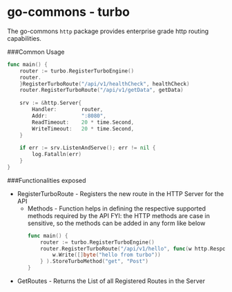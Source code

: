 # go-commons - turbo

The go-commons `http` package provides enterprise grade http routing capabilities.

###Common Usage
```go
func main() {
	router := turbo.RegisterTurboEngine()
    router.
    }RegisterTurboRoute("/api/v1/healthCheck", healthCheck)
    router.RegisterTurboRoute("/api/v1/getData", getData)
    
    srv := &http.Server{
        Handler:        router,
        Addr:           ":8080",
        ReadTimeout:    20 * time.Second,
        WriteTimeout:   20 * time.Second,
    }
    
    if err := srv.ListenAndServe(); err != nil {
        log.Fatalln(err)
    }
}
```

###Functionalities exposed
* RegisterTurboRoute - Registers the new route in the HTTP Server for the API
  * Methods - Function helps in defining the respective supported methods required by the API
    FYI: the HTTP methods are case in sensitive, so the methods can be added in any form like below
    ```go
    func main() {
        router := turbo.RegisterTurboEngine()
        router.RegisterTurboRoute("/api/v1/hello", func(w http.ResponseWriter, r *http.Request) {
            w.Write([]byte("hello from turbo"))
        } ).StoreTurboMethod("get", "Post")
    }
    ```
* GetRoutes - Returns the List of all Registered Routes in the Server
